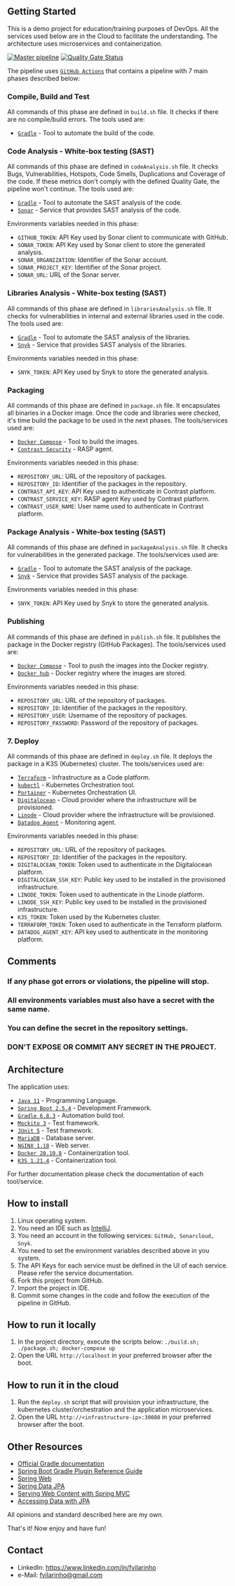Getting Started
---------------
This is a demo project for education/training purposes of DevOps. All the services used below are in the Cloud to facilitate the understanding.
The architecture uses microservices and containerization.

[![Master pipeline](https://github.com/fvilarinho/demo/actions/workflows/master.yml/badge.svg)](https://github.com/fvilarinho/demo/actions/workflows/master.yml)
[![Quality Gate Status](https://sonarcloud.io/api/project_badges/measure?project=fvilarinho_demo&metric=alert_status)](https://sonarcloud.io/summary/new_code?id=fvilarinho_demo)

The pipeline uses [`GitHub Actions`](https://github.com/features/actions) that contains a pipeline with 7 main phases described below:

### Compile, Build and Test
All commands of this phase are defined in `build.sh` file. 
It checks if there are no compile/build errors.
The tools used are:
- [`Gradle`](https://www.gradle.org) - Tool to automate the build of the code.

### Code Analysis - White-box testing (SAST)
All commands of this phase are defined in `codeAnalysis.sh` file. 
It checks Bugs, Vulnerabilities, Hotspots, Code Smells, Duplications and Coverage of the code.
If these metrics don't comply with the defined Quality Gate, the pipeline won't continue.
The tools used are:
- [`Gradle`](https://www.gradle.org) - Tool to automate the SAST analysis of the code.
- [`Sonar`](https://sonardcloud.io) - Service that provides SAST analysis of the code.

Environments variables needed in this phase:
- `GITHUB_TOKEN`: API Key used by Sonar client to communicate with GitHub.
- `SONAR_TOKEN`: API Key used by Sonar client to store the generated analysis.
- `SONAR_ORGANIZATION`: Identifier of the Sonar account.
- `SONAR_PROJECT_KEY`: Identifier of the Sonar project.
- `SONAR_URL`: URL of the Sonar server.

### Libraries Analysis - White-box testing (SAST)
All commands of this phase are defined in `librariesAnalysis.sh` file. 
It checks for vulnerabilities in internal and external libraries used in the code.
The tools used are:
- [`Gradle`](https://www.gradle.org) - Tool to automate the SAST analysis of the libraries.
- [`Snyk`](https://snyk.io) - Service that provides SAST analysis of the libraries.

Environments variables needed in this phase:
- `SNYK_TOKEN`: API Key used by Snyk to store the generated analysis.

### Packaging
All commands of this phase are defined in `package.sh` file.
It encapsulates all binaries in a Docker image.
Once the code and libraries were checked, it's time build the package to be used in the next phases.
The tools/services used are:
- [`Docker Compose`](https://docs.docker.com/compose) - Tool to build the images.
- [`Contrast Security`](https://www.contrastsecurity.com) - RASP agent.

Environments variables needed in this phase:
- `REPOSITORY_URL`: URL of the repository of packages.
- `REPOSITORY_ID`: Identifier of the packages in the repository.
- `CONTRAST_API_KEY`: API Key used to authenticate in Contrast platform.
- `CONTRAST_SERVICE_KEY`: RASP agent Key used by Contrast platform.
- `CONTRAST_USER_NAME`: User name used to authenticate in Contrast platform.

### Package Analysis - White-box testing (SAST)
All commands of this phase are defined in `packageAnalysis.sh` file.
It checks for vulnerabilities in the generated package.
The tools/services used are:
- [`Gradle`](https://www.gradle.org) - Tool to automate the SAST analysis of the package.
- [`Snyk`](https://snyk.io) - Service that provides SAST analysis of the package.

Environments variables needed in this phase:
- `SNYK_TOKEN`: API Key used by Snyk to store the generated analysis.

### Publishing
All commands of this phase are defined in `publish.sh` file.
It publishes the package in the Docker registry (GitHub Packages).
The tools/services used are:
- [`Docker Compose`](https://docs.docker.com/compose) - Tool to push the images into the Docker registry.
- [`Docker hub`](https://hub.docker.com) - Docker registry where the images are stored.

Environments variables needed in this phase:
- `REPOSITORY_URL`: URL of the repository of packages.
- `REPOSITORY_ID`: Identifier of the packages in the repository.
- `REPOSITORY_USER`: Username of the repository of packages.
- `REPOSITORY_PASSWORD`: Password of the repository of packages.

### 7. Deploy
All commands of this phase are defined in `deploy.sh` file.
It deploys the package in a K3S (Kubernetes) cluster.
The tools/services used are:
- [`Terraform`](https://terraform.io) - Infrastructure as a Code platform. 
- [`kubectl`](https://kubernetes.io/docs/reference/kubectl/overview/) - Kubernetes Orchestration tool. 
- [`Portainer`](https://portainer.io) - Kubernetes Orchestration UI.
- [`Digitalocean`](https://www.digitalocean.com) - Cloud provider where the infrastructure will be provisioned.
- [`Linode`](https://www.linode.com) - Cloud provider where the infrastructure will be provisioned.
- [`Datadog Agent`](https://www.datadoghq.com) - Monitoring agent.

Environments variables needed in this phase:
- `REPOSITORY_URL`: URL of the repository of packages.
- `REPOSITORY_ID`: Identifier of the packages in the repository.
- `DIGITALOCEAN_TOKEN`: Token used to authenticate in the Digitalocean platform.
- `DIGITALOCEAN_SSH_KEY`: Public key used to be installed in the provisioned infrastructure.
- `LINODE_TOKEN`: Token used to authenticate in the Linode platform.
- `LINODE_SSH_KEY`: Public key used to be installed in the provisioned infrastructure.
- `K3S_TOKEN`: Token used by the Kubernetes cluster.
- `TERRAFORM_TOKEN`: Token used to authenticate in the Terraform platform.
- `DATADOG_AGENT_KEY`: API key used to authenticate in the monitoring platform.

Comments
--------
### If any phase got errors or violations, the pipeline will stop.
### All environments variables must also have a secret with the same name. 
### You can define the secret in the repository settings. 
### DON'T EXPOSE OR COMMIT ANY SECRET IN THE PROJECT.

Architecture
------------
The application uses:
- [`Java 11`](https://www.oracle.com/br/java/technologies/javase-jdk11-downloads.html) - Programming Language.
- [`Spring Boot 2.5.4`](https://spring.io) - Development Framework.
- [`Gradle 6.8.3`](https://www.gradle.org) - Automation build tool.
- [`Mockito 3`](https://site.mockito.org/) - Test framework.
- [`JUnit 5`](https://junit.org/junit5/) - Test framework.
- [`MariaDB`](https://mariadb.com/) - Database server.
- [`NGINX 1.18`](https://www.nginx.com/****) - Web server.
- [`Docker 20.10.8`](https://www.docker.com) - Containerization tool.
- [`K3S 1.21.4`](https://k3s.io/) - Containerization tool.

For further documentation please check the documentation of each tool/service.

How to install
--------------
1. Linux operating system.
2. You need an IDE such as [IntelliJ](https://www.jetbrains.com/pt-br/idea).
3. You need an account in the following services:
`GitHub, Sonarcloud, Snyk`.
4. You need to set the environment variables described above in you system.
5. The API Keys for each service must be defined in the UI of each service. Please refer the service documentation.
6. Fork this project from GitHub.
7. Import the project in IDE.
8. Commit some changes in the code and follow the execution of the pipeline in GitHub.

How to run it locally
------------------
1. In the project directory, execute the scripts below:
`./build.sh; ./package.sh; docker-compose up`
2. Open the URL `http://localhost` in your preferred browser after the boot.

How to run it in the cloud
--------------------------------
1. Run the `deploy.sh` script that will provision your infrastructure, the kubernetes cluster/orchestration and the application microservices.
2. Open the URL `http://<infrastructure-ip>:30080` in your preferred browser after the boot.

Other Resources
----------------
- [Official Gradle documentation](https://docs.gradle.org)
- [Spring Boot Gradle Plugin Reference Guide](https://docs.spring.io/spring-boot/docs/2.4.4/gradle-plugin/reference/html/)
- [Spring Web](https://docs.spring.io/spring-boot/docs/2.5.4/reference/htmlsingle/#boot-features-developing-web-applications)
- [Spring Data JPA](https://docs.spring.io/spring-boot/docs/2.5.4/reference/htmlsingle/#boot-features-jpa-and-spring-data)
- [Serving Web Content with Spring MVC](https://spring.io/guides/gs/serving-web-content/)
- [Accessing Data with JPA](https://spring.io/guides/gs/acce****ssing-data-jpa/)

All opinions and standard described here are my own.

That's it! Now enjoy and have fun!

Contact
-------
- LinkedIn: https://www.linkedin.com/in/fvilarinho
- e-Mail: fvilarinho@gmail.com
